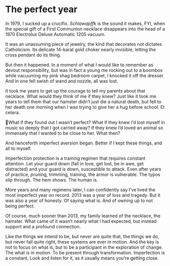 

# The perfect year

In 1979, I sucked up a crucifix. *Schlawapffk* is the sound it makes, FYI, when the special gift of a First
Communion necklace disappears into the head of a 1970 Electrolux Deluxe Automatic 1205 vacuum. 

It was an unassuming piece of jewelry, the kind that decorates not dictates Catholicism. Its delicate 14-karat
gold choker nearly invisible, letting the cross pendant do its thing.

But then it happened. In a moment of what I would like to remember as devout responsibility, but was in fact a
young me rocking out to a boombox while vacuuming my pink shag bedroom carpet, I knocked it off the dresser.
And in one fell swish of wand and nozzle, all was lost. 

It took me years to get up the courage to tell my parents about that necklace. What would they think of me if
they knew? Just like it took me years to tell them that our hamster didn’t just die a natural death, but
fell to her death one morning when I was trying to give her a hug before school. Et cetera.

What if they found out I wasn’t perfect? What if they knew I’d lost myself in music so deeply that I got
carried away? If they knew I’d loved an animal so immensely that I wanted to be close to her. What then?

And henceforth imperfect aversion began. Better if I kept these things, and all to myself. 

Imperfection protection is a training regimen that requires constant attention. Let your guard down (fall in
love, get lost, be in awe, get distracted) and your guard is down, susceptible to attack. Even after years of
practice, pruning, trimming, training, the armor is vulnerable. The typos slip through. The hem shows. The
human is. 

More years and many regimens later, I can confidently say I’ve lived the most imperfect year on record. 2013
was a year of loss and tragedy. But it was also a year of honesty. Of saying what is. And of owning up to not
being perfect.

Of course, much sooner than 2013, my family learned of the necklace, the hamster. What came of it wasn’t
nearly what I had expected, but instead support and a profound connection.

Like the things we intend to be, but never are quite that, the things we do, but never fall quite right, these
systems are ever in motion. And the key is not to focus on what is, but to be a participant in the exploration
of change. The what is in motion. To be present through transformation. Imperfection is a constant. Look and
listen for it, as it usually means you’re getting close. 
